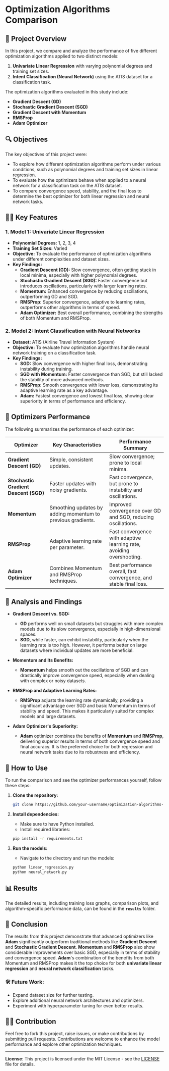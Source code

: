 # Optimization Algorithms Comparison
## 📖 Project Overview

In this project, we compare and analyze the performance of five different optimization algorithms applied to two distinct models:

1. **Univariate Linear Regression** with varying polynomial degrees and training set sizes.
2. **Intent Classification (Neural Network)** using the ATIS dataset for a classification task.

The optimization algorithms evaluated in this study include:
- **Gradient Descent (GD)**
- **Stochastic Gradient Descent (SGD)**
- **Gradient Descent with Momentum**
- **RMSProp**
- **Adam Optimizer**

## 🔍 Objectives

The key objectives of this project were:
- To explore how different optimization algorithms perform under various conditions, such as polynomial degrees and training set sizes in linear regression.
- To evaluate how the optimizers behave when applied to a neural network for a classification task on the ATIS dataset.
- To compare convergence speed, stability, and the final loss to determine the best optimizer for both linear regression and neural network tasks.

## 🧑‍💻 Key Features

### 1. **Model 1: Univariate Linear Regression**
- **Polynomial Degrees:** 1, 2, 3, 4
- **Training Set Sizes:** Varied
- **Objective:** To evaluate the performance of optimization algorithms under different complexities and dataset sizes.
- **Key Findings:**  
    - **Gradient Descent (GD):** Slow convergence, often getting stuck in local minima, especially with higher polynomial degrees.
    - **Stochastic Gradient Descent (SGD):** Faster convergence but introduces oscillations, particularly with larger learning rates.
    - **Momentum:** Enhanced convergence by reducing oscillations, outperforming GD and SGD.
    - **RMSProp:** Superior convergence, adaptive to learning rates, outperforms other algorithms in terms of speed.
    - **Adam Optimizer:** Best overall performance, combining the strengths of both Momentum and RMSProp.

### 2. **Model 2: Intent Classification with Neural Networks**
- **Dataset:** ATIS (Airline Travel Information System)
- **Objective:** To evaluate how optimization algorithms handle neural network training on a classification task.
- **Key Findings:**  
    - **SGD:** Slow convergence with higher final loss, demonstrating instability during training.
    - **SGD with Momentum:** Faster convergence than SGD, but still lacked the stability of more advanced methods.
    - **RMSProp:** Smooth convergence with lower loss, demonstrating its adaptive learning rate as a key advantage.
    - **Adam:** Fastest convergence and lowest final loss, showing clear superiority in terms of performance and efficiency.

## 🚀 Optimizers Performance

The following summarizes the performance of each optimizer:

| Optimizer                   | Key Characteristics                                           | Performance Summary                 |
|-----------------------------|---------------------------------------------------------------|-------------------------------------|
| **Gradient Descent (GD)**    | Simple, consistent updates.                                   | Slow convergence; prone to local minima. |
| **Stochastic Gradient Descent (SGD)** | Faster updates with noisy gradients.                         | Fast convergence, but prone to instability and oscillations. |
| **Momentum**                 | Smoothing updates by adding momentum to previous gradients.   | Improved convergence over GD and SGD, reducing oscillations. |
| **RMSProp**                  | Adaptive learning rate per parameter.                         | Fast convergence with adaptive learning rate, avoiding overshooting. |
| **Adam Optimizer**           | Combines Momentum and RMSProp techniques.                     | Best performance overall, fast convergence, and stable final loss. |

## 🧠 Analysis and Findings

- **Gradient Descent vs. SGD:**  
    - **GD** performs well on small datasets but struggles with more complex models due to its slow convergence, especially in high-dimensional spaces.
    - **SGD**, while faster, can exhibit instability, particularly when the learning rate is too high. However, it performs better on large datasets where individual updates are more beneficial.

- **Momentum and Its Benefits:**  
    - **Momentum** helps smooth out the oscillations of SGD and can drastically improve convergence speed, especially when dealing with complex or noisy datasets.

- **RMSProp and Adaptive Learning Rates:**  
    - **RMSProp** adjusts the learning rate dynamically, providing a significant advantage over SGD and basic Momentum in terms of stability and speed. This makes it particularly suited for complex models and large datasets.

- **Adam Optimizer's Superiority:**  
    - **Adam** optimizer combines the benefits of **Momentum** and **RMSProp**, delivering superior results in terms of both convergence speed and final accuracy. It is the preferred choice for both regression and neural network tasks due to its robustness and efficiency.

## 🔧 How to Use

To run the comparison and see the optimizer performances yourself, follow these steps:

1. **Clone the repository:**
    ```bash
    git clone https://github.com/your-username/optimization-algorithms-comparison.git
    ```

2. **Install dependencies:**
    - Make sure to have Python installed.
    - Install required libraries:
    ```bash
    pip install -r requirements.txt
    ```

3. **Run the models:**
    - Navigate to the directory and run the models:
    ```bash
    python linear_regression.py
    python neural_network.py
    ```

## 📊 Results

The detailed results, including training loss graphs, comparison plots, and algorithm-specific performance data, can be found in the **`results`** folder.

## 📝 Conclusion

The results from this project demonstrate that advanced optimizers like **Adam** significantly outperform traditional methods like **Gradient Descent** and **Stochastic Gradient Descent**. **Momentum** and **RMSProp** also show considerable improvements over basic SGD, especially in terms of stability and convergence speed. **Adam**'s combination of the benefits from both Momentum and RMSProp makes it the top choice for both **univariate linear regression** and **neural network classification** tasks.

### 🛠️ Future Work:
- Expand dataset size for further testing.
- Explore additional neural network architectures and optimizers.
- Experiment with hyperparameter tuning for even better results.

## 👨‍💻 Contribution

Feel free to fork this project, raise issues, or make contributions by submitting pull requests. Contributions are welcome to enhance the model performance and explore other optimization techniques.

---

**License**: This project is licensed under the MIT License - see the [LICENSE](LICENSE) file for details.
